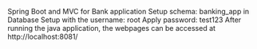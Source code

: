 Spring Boot and MVC for Bank application
Setup schema: banking_app in Database
Setup with the username: root
Apply password: test123
After running the java application, the webpages can be accessed at http://localhost:8081/
